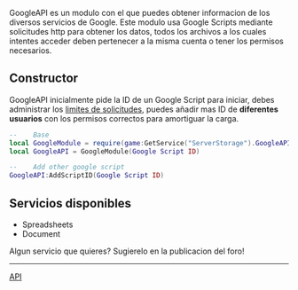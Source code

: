 GoogleAPI es un modulo con el que puedes obtener informacion de los diversos servicios de Google.
Este modulo usa Google Scripts mediante solicitudes http para obtener los datos, todos los archivos a los cuales intentes acceder deben pertenecer a la misma cuenta o tener los permisos necesarios. 

## Constructor
GoogleAPI inicialmente pide la ID de un Google Script para iniciar, debes administrar los [limites de solicitudes](https://developers.google.com/apps-script/guides/services/quotas), puedes añadir mas ID de **diferentes usuarios** con los permisos correctos para amortiguar la carga.
```lua
--    Base
local GoogleModule = require(game:GetService("ServerStorage").GoogleAPI)
local GoogleAPI = GoogleModule(Google Script ID)

--    Add other google script
GoogleAPI:AddScriptID(Google Script ID)
```

## Servicios disponibles
* Spreadsheets
* Document

Algun servicio que quieres? Sugierelo en la publicacion del foro!

___

[API](api.md)
